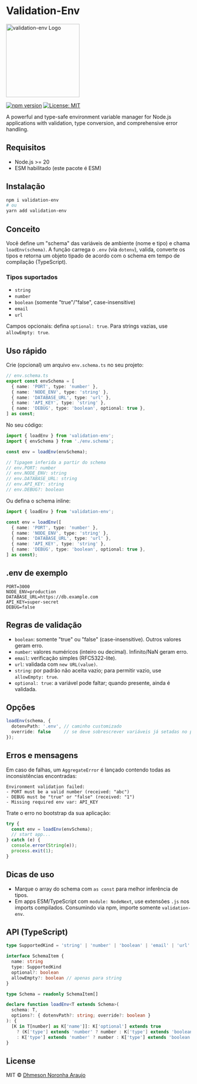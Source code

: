 # Validation-Env

<img src="https://i.imgur.com/BkxShIO.jpeg" alt="validation-env Logo" width="200"/>

[![npm version](https://badge.fury.io/js/validation-env.svg)](https://badge.fury.io/js/validation-env)
[![License: MIT](https://img.shields.io/badge/License-MIT-yellow.svg)](https://opensource.org/licenses/MIT)

A powerful and type-safe environment variable manager for Node.js applications with validation, type conversion, and comprehensive error handling.

## Requisitos

- Node.js >= 20
- ESM habilitado (este pacote é ESM)

## Instalação

```bash
npm i validation-env
# ou
yarn add validation-env
```

## Conceito

Você define um "schema" das variáveis de ambiente (nome e tipo) e chama `loadEnv(schema)`. A função carrega o `.env` (via `dotenv`), valida, converte os tipos e retorna um objeto tipado de acordo com o schema em tempo de compilação (TypeScript).

### Tipos suportados

- `string`
- `number`
- `boolean` (somente "true"/"false", case-insensitive)
- `email`
- `url`

Campos opcionais: defina `optional: true`. Para strings vazias, use `allowEmpty: true`.

## Uso rápido

Crie (opcional) um arquivo `env.schema.ts` no seu projeto:

```ts
// env.schema.ts
export const envSchema = [
  { name: 'PORT', type: 'number' },
  { name: 'NODE_ENV', type: 'string' },
  { name: 'DATABASE_URL', type: 'url' },
  { name: 'API_KEY', type: 'string' },
  { name: 'DEBUG', type: 'boolean', optional: true },
] as const;
```

No seu código:

```ts
import { loadEnv } from 'validation-env';
import { envSchema } from './env.schema';

const env = loadEnv(envSchema);

// Tipagem inferida a partir do schema
// env.PORT: number
// env.NODE_ENV: string
// env.DATABASE_URL: string
// env.API_KEY: string
// env.DEBUG?: boolean
```

Ou defina o schema inline:

```ts
import { loadEnv } from 'validation-env';

const env = loadEnv([
  { name: 'PORT', type: 'number' },
  { name: 'NODE_ENV', type: 'string' },
  { name: 'DATABASE_URL', type: 'url' },
  { name: 'API_KEY', type: 'string' },
  { name: 'DEBUG', type: 'boolean', optional: true },
] as const);
```

## .env de exemplo

```env
PORT=3000
NODE_ENV=production
DATABASE_URL=https://db.example.com
API_KEY=super-secret
DEBUG=false
```

## Regras de validação

- `boolean`: somente "true" ou "false" (case-insensitive). Outros valores geram erro.
- `number`: valores numéricos (inteiro ou decimal). Infinito/NaN geram erro.
- `email`: verificação simples (RFC5322-lite).
- `url`: validada com `new URL(value)`.
- `string`: por padrão não aceita vazio; para permitir vazio, use `allowEmpty: true`.
- `optional: true`: a variável pode faltar; quando presente, ainda é validada.

## Opções

```ts
loadEnv(schema, {
  dotenvPath: '.env', // caminho customizado
  override: false     // se deve sobrescrever variáveis já setadas no processo
});
```

## Erros e mensagens

Em caso de falhas, um `AggregateError` é lançado contendo todas as inconsistências encontradas:

```text
Environment validation failed:
- PORT must be a valid number (received: "abc")
- DEBUG must be "true" or "false" (received: "1")
- Missing required env var: API_KEY
```

Trate o erro no bootstrap da sua aplicação:

```ts
try {
  const env = loadEnv(envSchema);
  // start app...
} catch (e) {
  console.error(String(e));
  process.exit(1);
}
```

## Dicas de uso

- Marque o array do schema com `as const` para melhor inferência de tipos.
- Em apps ESM/TypeScript com `module: NodeNext`, use extensões `.js` nos imports compilados. Consumindo via npm, importe somente `validation-env`.

## API (TypeScript)

```ts
type SupportedKind = 'string' | 'number' | 'boolean' | 'email' | 'url'

interface SchemaItem {
  name: string
  type: SupportedKind
  optional?: boolean
  allowEmpty?: boolean // apenas para string
}

type Schema = readonly SchemaItem[]

declare function loadEnv<T extends Schema>(
  schema: T,
  options?: { dotenvPath?: string; override?: boolean }
): {
  [K in T[number] as K['name']]: K['optional'] extends true
    ? (K['type'] extends 'number' ? number : K['type'] extends 'boolean' ? boolean : string) | undefined
    : K['type'] extends 'number' ? number : K['type'] extends 'boolean' ? boolean : string
}
```

## License

MIT © [Dhmeson Noronha Araujo](https://github.com/Dhmeson)
